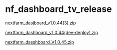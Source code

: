 # nf_dashboard_tv_release
[nextfarm_dasjboard_v1.0.44(3).zip](https://github.com/user-attachments/files/17028160/nextfarm_dasjboard_v1.0.44.3.zip)




[nextfarm_dashboard_v1.0.44(dev-deploy).zip](https://github.com/user-attachments/files/17058720/nextfarm_dashboard_v1.0.44.dev-deploy.zip)



[nextfarm_dasshboard_V1.0.45.zip](https://github.com/user-attachments/files/17038809/nextfarm_dasshboard_V1.0.45.zip)
